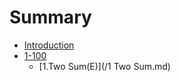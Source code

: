 # Summary

* [Introduction](README.md)
* [1-100](/1-100/README.md)
  * [1.Two Sum\(E\)](/1 Two Sum.md)



